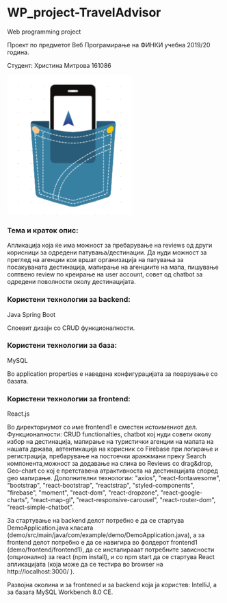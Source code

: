 # WP_project-TravelAdvisor
Web programming project


Проект по предметот Веб Програмирање на ФИНКИ учебна 2019/20 година.

Студент: Христина Митрова 161086

![Screenshot1](trlogo222.png)  


### Тема и краток опис:
Апликација која ќе има можност за пребарување на reviews од други корисници за одредени патувања/дестинации.
Да нуди можност за преглед на агенции кои вршат организација на патувања за посакуваната дестинација, мапирање на агенциите на мапа, пишување соптвено review по креирање на user account, совет од chatbot за одредени поволности околу дестинацијата.




### Користени технологии за backend:
Java Spring Boot

Слоевит дизајн со CRUD функционалности.

### Користени технологии за база:
MySQL

Во application properties е наведена конфигурацијата за поврзување со базата.

### Користени технологии за frontend: 
React.js

Во директориумот со име frontend1 е сместен истоимениот дел.
Функционалности: CRUD functionalties, chatbot кој нуди совети околу избор на дестинација, мапирање на туристички агенции на мапата на нашата држава, автентикација на корисник со Firebase при логирање и регистрација, пребарување на постоечки аранжмани преку Search компонента,можност за додавање на слика во Reviews со drag&drop, Geo-chart со кој е претставена атрактивноста на дестинацијата според geo мапирање.
Дополнителни технологии:
    "axios",
    "react-fontawesome",
    "bootstrap",
    "react-bootstrap",
    "reactstrap",
    "styled-components",
    "firebase",
    "moment",
    "react-dom",
    "react-dropzone",
    "react-google-charts",
    "react-map-gl",
    "react-responsive-carousel",
    "react-router-dom",
    "react-simple-chatbot".
    
   



За стартување на backend делот потребно е да се стартува DemoApplication.java класата (demo/src/main/java/com/example/demo/DemoApplication.java), а за frontend делот потребно е да се навигира во фолдерот frontend1 (demo/frontend/frontend1), да се инсталирааат потребните зависности (опционално) за react (npm install), и со npm start да се стартува React апликацијата (која може да се тестира во browser на http://localhost:3000/ ).

Развојна околина и за frontened и за backend која ја користев: IntelliJ, а за базата MySQL Workbench 8.0 CE.

